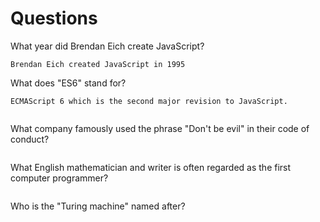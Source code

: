 # Questions

What year did Brendan Eich create JavaScript?

```
Brendan Eich created JavaScript in 1995 
```

What does "ES6" stand for?

```
ECMAScript 6 which is the second major revision to JavaScript.


```

What company famously used the phrase "Don't be evil" in their code of conduct?

```

```

What English mathematician and writer is often regarded as the first computer programmer?

```

```

Who is the "Turing machine" named after?

```

```
